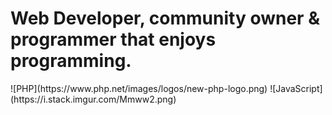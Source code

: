 # Web Developer, community owner & programmer that enjoys programming.

<div style="display: flex; justify-content: space-around;">
  ![PHP](https://www.php.net/images/logos/new-php-logo.png)
  ![JavaScript](https://i.stack.imgur.com/Mmww2.png)
</div>
